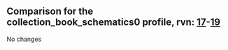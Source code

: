 ## Comparison for the collection_book_schematics0 profile, rvn: [17](https://github.com/PRO100KatYT/FortniteProfileRevisions/tree/main/profiles/collection_book_schematics0/17%20collection_book_schematics0.json)-[19](https://github.com/PRO100KatYT/FortniteProfileRevisions/tree/main/profiles/collection_book_schematics0/19%20collection_book_schematics0.json)

No changes
